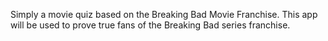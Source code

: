 Simply a movie quiz based on the Breaking Bad Movie Franchise.
This app will be used to prove true fans of the Breaking Bad series franchise.